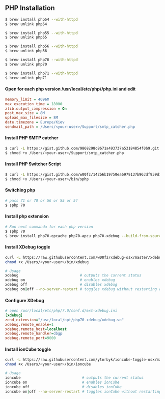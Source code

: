 ## PHP Installation

```bash
$ brew install php54 --with-httpd
$ brew unlink php54

$ brew install php55 --with-httpd
$ brew unlink php55

$ brew install php56 --with-httpd
$ brew unlink php56

$ brew install php70 --with-httpd
$ brew unlink php70

$ brew install php71 --with-httpd
$ brew unlink php71
```

#### Open for each php version /usr/local/etc/php/<php-version>/php.ini and edit
```ini
memory_limit = 4096M
max_execution_time = 18000
zlib.output_compression = On
post_max_size = 8M
upload_max_filesize = 8M
date.timezone = Europe/Kiev
sendmail_path = /Users/<your-user>/Support/smtp_catcher.php
```

#### Install PHP SMTP catcher
```bash
$ curl -L https://gist.github.com/9868298c8671a493737a53184854f0b9.git > /Users/<your-user>/Support/smtp_catcher.php
$ chmod +x /Users/<your-user>/Support/smtp_catcher.php
```

#### Install PHP Switcher Script
```bash
$ curl -L https://gist.github.com/w00fz/142b6b19750ea6979137b963df959d11/raw > /Users/<your-user>/bin/sphp
$ chmod +x /Users/<your-user>/bin/sphp
```
#### Switching php
```bash
# pass 71 or 70 or 56 or 55 or 54
$ sphp 70
```

#### Install php extension
```bash
# Run next commanda for each php version
$ sphp 70
$ brew install php70-opcache php70-apcu php70-xdebug --build-from-source
```

#### Install XDebug toggle
```bash
curl -L https://raw.githubusercontent.com/w00fz/xdebug-osx/master/xdebug-toggle > /Users/<your-user>/bin/xdebug
chmod +x /Users/<your-user>/bin/xdebug

# Usage
xdebug                            # outputs the current status
xdebug on                         # enables xdebug
xdebug off                        # disables xdebug
xdebug on|off --no-server-restart # toggles xdebug without restarting apache or php-fpm
```
#### Configure XDebug
```ini
# open /usr/local/etc/php/7.0/conf.d/ext-xdebug.ini
[xdebug]
zend_extension="/usr/local/opt/php70-xdebug/xdebug.so"
xdebug.remote_enable=1
xdebug.remote_host=localhost
xdebug.remote_handler=dbgp
xdebug.remote_port=9000
```

#### Install ionCube toggle
```bash
curl -L https://raw.githubusercontent.com/ytorbyk/ioncube-toggle-osx/master/ioncube-toggle > /Users/<your-user>/bin/ioncube
chmod +x /Users/<your-user>/bin/ioncube

# Usage
ioncube                            # outputs the current status
ioncube on                         # enables ionCube
ioncube off                        # disables ionCube
ioncube on|off --no-server-restart # toggles ionCube without restarting apache or php-fpm
```
